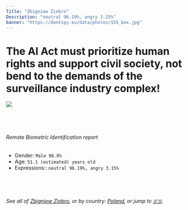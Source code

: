 ```yaml
---
Title: "Zbigniew Ziobro"
Description: "neutral 96.19%, angry 3.15%"
banner: "https://dontspy.eu/data/photos/155_box.jpg"
---
```


# The AI Act must prioritize human rights and support civil society, not bend to the demands of the surveillance industry complex!

<link rel="stylesheet" type="text/css" href="/css/blog.css" />

<div class="is-fake" hidden>

_This image is **clearly fake**_, yet we [continue to collect them because the AI Act negotiations](/blog/why-deepfake/) are heading in a direction that will only make people's lives more complicated. For a more in-depth explanation, read: [Double threat: why losing the battle against Face Biometrics would fuel the proliferation of deepfakes](/blog/the-dual-threat-how-losing-the-biometric-battle-fuels-deepfake-proliferation/).


</div>

<!-- <img src="https://dontspy.eu/data/photos/54_box.jpg" /> -->
<img src="https://dontspy.eu/data/photos/155_box.jpg" />

## <br>

###### Remote Biometric Identification report

* <span class="label">Gender:</span> `Male 98.8%`
* <span class="label">Age:</span> `51.1 (estimated) years old`
* <span class="label">Expressions::</span> `neutral 96.19%, angry 3.15%`

## <br>

###### See all of [Zbigniew Ziobro](/policymaker#Zbigniew%20Ziobro), or by country: [Poland](/country#Poland), or jump to [🇪🇸](/x/110).

## <br>
